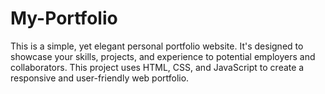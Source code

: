 # My-Portfolio
This is a simple, yet elegant personal portfolio website. It's designed to showcase your skills, projects, and experience to potential employers and collaborators. This project uses HTML, CSS, and JavaScript to create a responsive and user-friendly web portfolio.
